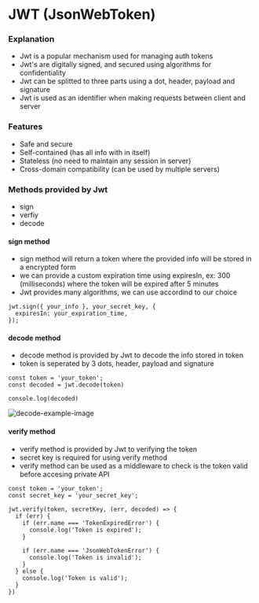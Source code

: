 

# JWT (JsonWebToken)

### Explanation

- Jwt is a popular mechanism used for managing auth tokens
- Jwt's are digitally signed, and secured using algorithms for confidentiality
- Jwt can be splitted to three parts using a dot, header, payload and signature
- Jwt is used as an identifier when making requests between client and server

### Features

- Safe and secure
- Self-contained (has all info with in itself)
- Stateless (no need to maintain any session in server)
- Cross-domain compatibility (can be used by multiple servers)

### Methods provided by Jwt

- sign
- verfiy
- decode

#### sign method

- sign method will return a token where the provided info will be stored in a encrypted form
- we can provide a custom expiration time using expiresIn, ex: 300 (milliseconds) where the token will be expired after 5 minutes
- Jwt provides many algorithms, we can use accordind to our choice

```
jwt.sign({ your_info }, your_secret_key, {
  expiresIn: your_expiration_time, 
});

```
#### decode method

- decode method is provided by Jwt to decode the info stored in token
- token is seperated by 3 dots, header, payload and signature

```
const token = 'your_token';
const decoded = jwt.decode(token)

console.log(decoded)

```

![decode-example-image](https://i.ibb.co/HVWZLY6/Screenshot-from-2024-02-19-13-06-10.png)

#### verify method

- verify method is provided by Jwt to verifying the token
- secret key is required for using verify method
- verify method can be used as a middleware to check is the token valid before accesing private API


```
const token = 'your_token';
const secret_key = 'your_secret_key';

jwt.verify(token, secretKey, (err, decoded) => {
  if (err) {
    if (err.name === 'TokenExpiredError') {
      console.log('Token is expired');
    }

    if (err.name === 'JsonWebTokenError') {
      console.log('Token is invalid');
    }
  } else {
    console.log('Token is valid');
  }
})


```
